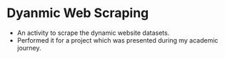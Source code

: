# Dyanmic Web Scraping

 - An activity to scrape the dynamic website datasets.
 - Performed it for a project which was presented during my academic journey.
